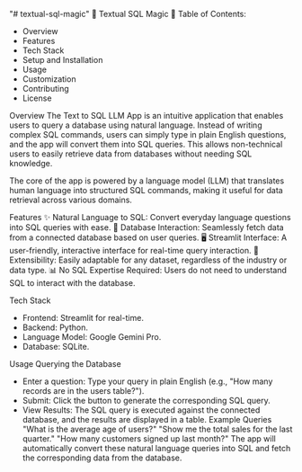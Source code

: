 "# textual-sql-magic" 
🌟 Textual SQL Magic 🌟
Table of Contents: 
* Overview
* Features
* Tech Stack
* Setup and Installation
* Usage
* Customization
* Contributing
* License

Overview
The Text to SQL LLM App is an intuitive application that enables users to query a database using natural language. 
Instead of writing complex SQL commands, users can simply type in plain English questions, and the app will convert them into SQL queries. 
This allows non-technical users to easily retrieve data from databases without needing SQL knowledge.

The core of the app is powered by a language model (LLM) that translates human language into structured SQL commands, making it useful for data retrieval across various domains.

Features
✨ Natural Language to SQL: Convert everyday language questions into SQL queries with ease.
💾 Database Interaction: Seamlessly fetch data from a connected database based on user queries.
🖥️ Streamlit Interface: A user-friendly, interactive interface for real-time query interaction.
🔄 Extensibility: Easily adaptable for any dataset, regardless of the industry or data type.
📊 No SQL Expertise Required: Users do not need to understand SQL to interact with the database.

Tech Stack
+ Frontend: Streamlit for real-time.
+ Backend: Python.
+ Language Model: Google Gemini Pro.
+ Database: SQLite.

Usage
Querying the Database
- Enter a question: Type your query in plain English (e.g., "How many records are in the users table?").
- Submit: Click the button to generate the corresponding SQL query.
- View Results: The SQL query is executed against the connected database, and the results are displayed in a table.
Example Queries
"What is the average age of users?"
"Show me the total sales for the last quarter."
"How many customers signed up last month?"
The app will automatically convert these natural language queries into SQL and fetch the corresponding data from the database.
